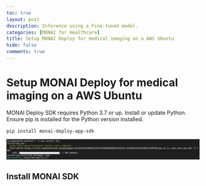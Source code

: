 ```yaml
---
toc: true
layout: post
description: Inference using a Fine-tuned model.
categories: [MONAI for Healthcare]
title: Setup MONAI Deploy for medical imaging on a AWS Ubuntu
hide: false
comments: true
---
```


# Setup MONAI Deploy for medical imaging on a AWS Ubuntu

MONAI Deploy SDK requires Python 3.7 or up. Install or update Python. Ensure pip is installed for the Python version installed.

```
pip install monai-deploy-app-sdk
```

![](/images/some_folder/your_image.png)

## Install MONAI SDK
